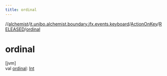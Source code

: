 ```yaml
---
title: ordinal
---
```

//[alchemist](../../../../index.html)/[it.unibo.alchemist.boundary.jfx.events.keyboard](../../index.html)/[ActionOnKey](../index.html)/[RELEASED](index.html)/[ordinal](ordinal.html)



# ordinal



[jvm]\
val [ordinal](ordinal.html): [Int](https://kotlinlang.org/api/latest/jvm/stdlib/kotlin/-int/index.html)




